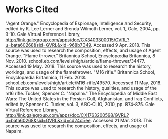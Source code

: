 Works Cited
===========
"Agent Orange." Encyclopedia of Espionage, Intelligence and Security, edited by K. Lee Lerner and Brenda Wilmoth Lerner, vol. 1, Gale, 2004, pp. 9-10. Gale Virtual Reference Library, http://link.galegroup.com/apps/doc/CX3403300015/GVRL?u=bata60268&sid=GVRL&xid=968b7349. Accessed 9 Apr. 2018. This source was used to research the composition, effects, and usage of Agent Orange.
"Flame thrower." Britannica School, Encyclopædia Britannica, 8 Nov. 2010. school.eb.com/levels/high/article/flame-thrower/34477. Accessed 19 May. 2018. This source was used to research the history, workings, and usage of the flamethrower.
"M16 rifle." Britannica School, Encyclopædia Britannica, 11 Feb. 2013. school.eb.com/levels/high/article/M16-rifle/49570. Accessed 11 May. 2018. This source was used to research the history, qualities, and usage of the m16 rifle.
Tucker, Spencer C. "Napalm." The Encyclopedia of Middle East Wars: The United States in the Persian Gulf, Afghanistan, and Iraq Conflicts, edited by Spencer C. Tucker, vol. 3, ABC-CLIO, 2010, pp. 874-875. Gale Virtual Reference Library, http://link.galegroup.com/apps/doc/CX1763200598/GVRL?u=bata60268&sid=GVRL&xid=cd24c5ee. Accessed 21 Mar. 2018. This source was used to research the composition, effects, and usage of Napalm.
